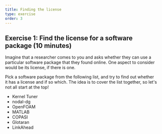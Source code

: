 ```yaml
---
title: Finding the license
type: exercise
order: 3
---
```


## Exercise 1: Find the license for a software package (10 minutes)

Imagine that a researcher comes to you and asks whether they can use a particular software package that they found online. One aspect to consider would be its license, if there is one.

Pick a software package from the following list, and try to find out whether it has a license and if so which. The idea is to cover the list together, so let's not all start at the top!

- Kernel Tuner
- nodal-dg
- OpenFOAM
- MATLAB
- COPASI
- Glotaran
- LinkAhead

